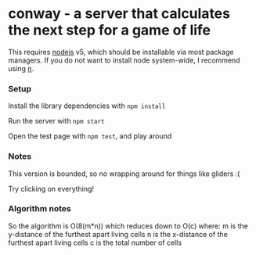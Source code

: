 # conway - a server that calculates the next step for a game of life

This requires [nodejs](http://nodejs.org) v5, which should be installable via most package managers.
If you do not want to install node system-wide, I recommend using [n](https://github.com/tj/n).

### Setup

Install the library dependencies with `npm install`

Run the server with `npm start`

Open the test page with `npm test`, and play around

### Notes

This version is bounded, so no wrapping around for things like gliders :(

Try clicking on everything!

### Algorithm notes

So the algorithm is O(8(m*n)) which reduces down to O(c) where:
  m is the y-distance of the furthest apart living cells
  n is the x-distance of the furthest apart living cells
  c is the total number of cells
